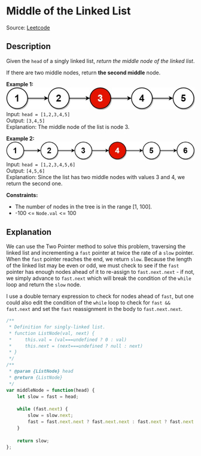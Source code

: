 # Middle of the Linked List

Source: [Leetcode](https://leetcode.com/problems/middle-of-the-linked-list/)

## Description

Given the `head` of a singly linked list, *return the middle node of the linked list*.

If there are two middle nodes, return **the second middle** node.

**Example 1:**  
![Example 1](./midlist1.jpg)
Input: `head = [1,2,3,4,5]`  
Output: `[3,4,5]`  
Explanation: The middle node of the list is node 3.

**Example 2:**  
![Example 2](./midlist2.jpg)  
Input: `head = [1,2,3,4,5,6]`  
Output: `[4,5,6]`  
Explanation: Since the list has two middle nodes with values 3 and 4, we return the second one.

**Constraints:**  

- The number of nodes in the tree is in the range [1, 100].
- -100 <= `Node.val` <= 100

## Explanation

We can use the Two Pointer method to solve this problem, traversing the linked list and incrementing a `fast` pointer at twice the rate of a `slow` pointer. When the `fast` pointer reaches the end, we return `slow`. Because the length of the linked list may be even or odd, we must check to see if the `fast` pointer has enough nodes ahead of it to re-assign to `fast.next.next` - if not, we simply advance to `fast.next` which will break the condition of the `while` loop and return the `slow` node.

I use a double ternary expression to check for nodes ahead of `fast`, but one could also edit the condition of the `while` loop to check for `fast && fast.next` and set the `fast` reassignment in the body to `fast.next.next`.

```javascript
/**
 * Definition for singly-linked list.
 * function ListNode(val, next) {
 *     this.val = (val===undefined ? 0 : val)
 *     this.next = (next===undefined ? null : next)
 * }
 */
/**
 * @param {ListNode} head
 * @return {ListNode}
 */
var middleNode = function(head) {
    let slow = fast = head;

    while (fast.next) {
        slow = slow.next;
        fast = fast.next.next ? fast.next.next : fast.next ? fast.next : fast;
    }

    return slow;
};
```
